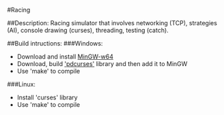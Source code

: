 #Racing

##Description:
Racing simulator that involves networking (TCP), strategies (AI), console drawing (curses), threading, testing (catch).

##Build intructions:
###Windows:
- Download and install <a href="https://sourceforge.net/projects/mingw-w64/">MinGW-w64</a>
- Download, build <a href="https://github.com/Bill-Gray/PDCurses">'pdcurses'</a> library and then add it to MinGW
- Use 'make' to compile

###Linux:
- Install 'curses' library
- Use 'make' to compile
